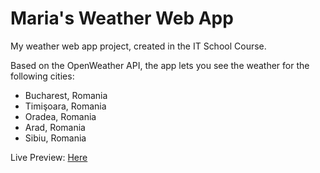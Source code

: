 
# Maria's Weather Web App

My weather web app project, created in the IT School Course.

Based on the OpenWeather API, the app lets you see the weather for the following cities:
- Bucharest, Romania
- Timişoara, Romania
- Oradea, Romania
- Arad, Romania
- Sibiu, Romania


Live Preview: [Here](https://netlify.com/)


